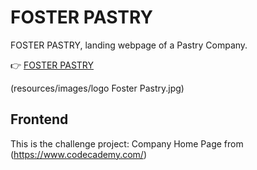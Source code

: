 # FOSTER PASTRY 

FOSTER PASTRY, landing webpage of a Pastry Company.

:point_right: [FOSTER PASTRY](https://fdromer.github.io/foster_pastry/)

(resources/images/logo Foster Pastry.jpg)
## Frontend 
This is the challenge project: Company Home Page from (https://www.codecademy.com/)